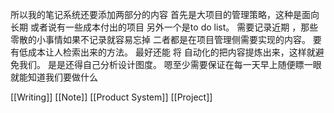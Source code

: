 所以我的笔记系统还要添加两部分的内容 首先是大项目的管理策略，这种是面向长期 或者说有一些成本付出的项目 另外一个是to do list。 需要记录近期 ，那些零散的小事情如果不记录就容易忘掉 二者都是在项目管理侧需要实现的内容。 要有低成本让人检索出来的方法。 最好还能 将 自动化的把内容提炼出来，这样就避免我们。 是是还得自己分析设计图度。 嗯至少需要保证在每一天早上随便瞟一眼就能知道我们要做什么 

[[Writing]] [[Note]] [[Product System]] [[Project]]
